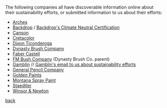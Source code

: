 The following companies all have discoverable information online about their
sustainability efforts, or submitted information to us about their efforts:

*    [Arches](https://arches-papers.com/arches-vs-sustainable-development/)
*    [Backdrop](https://www.backdrophome.com/pages/about) / [Backdrop's Climate Neutral Certification](https://www.climateneutral.org/brand/backdrop)
*    [Canson](https://en.canson.com/commitments/combating-climate-change)
*    [Cretacolor](https://www.cretacolor.com/en/passion-en/umweltschutz/)
*    [Dixon Ticonderoga](https://dixonticonderogacompany.com/terracycle/)
*    [Dynasty Brush Company](https://dynastybrush.com/company/)
*    [Faber Castell](https://www.fabercastell.com/pages/sustainability)
*    [FM Bush Company](https://www.fmbrush.com/company/) (Dynasty Brush Co. parent)
*    [Gamblin](https://gamblincolors.com/reclaimed-earth-colors/) // [Gamblin's email to us about sustainability efforts](./gamblin.txt)
*    [General Pencil Company](https://www.generalpencil.com/values.html)
*    [Golden Paints](https://goldenpaints.com/healthsafety_health_index)
*    [Montana Spray Paint](https://www.montana-cans.com/en/safety-environment)
*    [Staedtler](https://www.staedtler.com/intl/en/company/about-staedtler/sustainability-and-protection-of-the-environment/)
*    [Winsor & Newton](https://www.winsornewton.com/na/heritage/our-ethics/)

[back](./)
